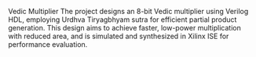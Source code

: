 Vedic Multiplier
The project designs an 8-bit Vedic multiplier using Verilog HDL, employing Urdhva Tiryagbhyam sutra for efficient partial product generation. This design aims to achieve faster, low-power multiplication with reduced area, and is simulated and synthesized in Xilinx ISE for performance evaluation.
